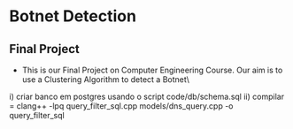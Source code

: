 # Botnet Detection

## Final Project

- This is our Final Project on Computer Engineering Course. Our aim is to use a Clustering Algorithm to detect a Botnet\

i) criar banco em postgres usando o script code/db/schema.sql
ii) compilar = clang++ -lpq query_filter_sql.cpp models/dns_query.cpp -o query_filter_sql